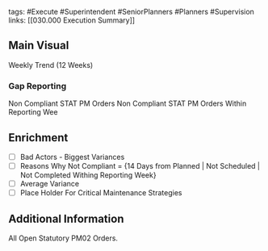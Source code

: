 tags:
	#Execute
	#Superintendent
	#SeniorPlanners
	#Planners
	#Supervision
	links:
		[[030.000 Execution Summary]]


## Main Visual

Weekly Trend (12 Weeks)

### Gap Reporting

Non Compliant STAT PM Orders
Non Compliant STAT PM Orders Within Reporting Wee

## Enrichment

- [ ] Bad Actors - Biggest Variances 
- [ ] Reasons Why Not Compliant = {14 Days from Planned | Not Scheduled | Not Completed Withing Reporting Week}
- [ ] Average Variance
- [ ] Place Holder For Critical Maintenance Strategies
		
## Additional Information

All Open Statutory PM02 Orders.